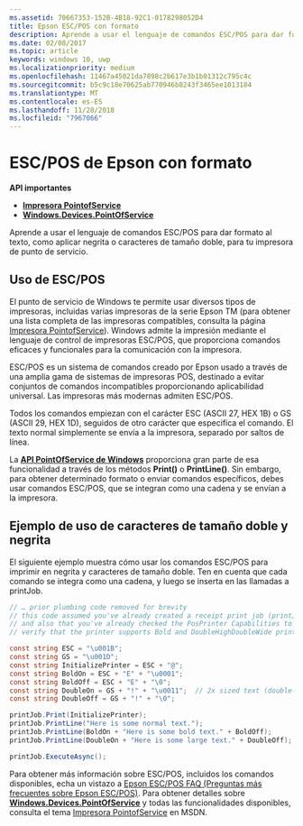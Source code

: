 ```yaml
---
ms.assetid: 70667353-152B-4B18-92C1-0178298052D4
title: Epson ESC/POS con formato
description: Aprende a usar el lenguaje de comandos ESC/POS para dar formato al texto (como, por ejemplo, aplicar negrita o caracteres de tamaño doble) de la impresora de punto de servicio.
ms.date: 02/08/2017
ms.topic: article
keywords: windows 10, uwp
ms.localizationpriority: medium
ms.openlocfilehash: 11467a45021da7898c2b617e3b1b01312c795c4c
ms.sourcegitcommit: b5c9c18e70625ab770946b8243f3465ee1013184
ms.translationtype: MT
ms.contentlocale: es-ES
ms.lasthandoff: 11/28/2018
ms.locfileid: "7967066"
---
```

# <a name="epson-escpos-with-formatting"></a>ESC/POS de Epson con formato


**API importantes**

-   [**Impresora PointofService**](https://msdn.microsoft.com/library/windows/apps/Mt426652)
-   [**Windows.Devices.PointOfService**](https://msdn.microsoft.com/library/windows/apps/Dn298071)

Aprende a usar el lenguaje de comandos ESC/POS para dar formato al texto, como aplicar negrita o caracteres de tamaño doble, para tu impresora de punto de servicio.

## <a name="escpos-usage"></a>Uso de ESC/POS

El punto de servicio de Windows te permite usar diversos tipos de impresoras, incluidas varias impresoras de la serie Epson TM (para obtener una lista completa de las impresoras compatibles, consulta la página [Impresora PointofService](https://msdn.microsoft.com/library/windows/apps/Mt426652)). Windows admite la impresión mediante el lenguaje de control de impresoras ESC/POS, que proporciona comandos eficaces y funcionales para la comunicación con la impresora.

ESC/POS es un sistema de comandos creado por Epson usado a través de una amplia gama de sistemas de impresoras POS, destinado a evitar conjuntos de comandos incompatibles proporcionando aplicabilidad universal. Las impresoras más modernas admiten ESC/POS.

Todos los comandos empiezan con el carácter ESC (ASCII 27, HEX 1B) o GS (ASCII 29, HEX 1D), seguidos de otro carácter que especifica el comando. El texto normal simplemente se envía a la impresora, separado por saltos de línea.

La [**API PointOfService de Windows**](https://msdn.microsoft.com/library/windows/apps/Dn298071) proporciona gran parte de esa funcionalidad a través de los métodos **Print()** o **PrintLine()**. Sin embargo, para obtener determinado formato o enviar comandos específicos, debes usar comandos ESC/POS, que se integran como una cadena y se envían a la impresora.

## <a name="example-using-bold-and-double-size-characters"></a>Ejemplo de uso de caracteres de tamaño doble y negrita

El siguiente ejemplo muestra cómo usar los comandos ESC/POS para imprimir en negrita y caracteres de tamaño doble. Ten en cuenta que cada comando se integra como una cadena, y luego se inserta en las llamadas a printJob.

```csharp
// … prior plumbing code removed for brevity
// this code assumed you've already created a receipt print job (printJob)
// and also that you've already checked the PosPrinter Capabilities to
// verify that the printer supports Bold and DoubleHighDoubleWide print modes

const string ESC = "\u001B";
const string GS = "\u001D";
const string InitializePrinter = ESC + "@";
const string BoldOn = ESC + "E" + "\u0001";
const string BoldOff = ESC + "E" + "\0";
const string DoubleOn = GS + "!" + "\u0011";  // 2x sized text (double-high + double-wide)
const string DoubleOff = GS + "!" + "\0";

printJob.Print(InitializePrinter);
printJob.PrintLine("Here is some normal text.");
printJob.PrintLine(BoldOn + "Here is some bold text." + BoldOff);
printJob.PrintLine(DoubleOn + "Here is some large text." + DoubleOff);

printJob.ExecuteAsync();
```

Para obtener más información sobre ESC/POS, incluidos los comandos disponibles, echa un vistazo a [Epson ESC/POS FAQ (Preguntas más frecuentes sobre Epson ESC/POS)](http://content.epson.de/fileadmin/content/files/RSD/downloads/escpos.pdf). Para obtener detalles sobre [**Windows.Devices.PointOfService**](https://msdn.microsoft.com/library/windows/apps/Dn298071) y todas las funcionalidades disponibles, consulta el tema [Impresora PointofService](https://msdn.microsoft.com/library/windows/apps/Mt426652) en MSDN.
